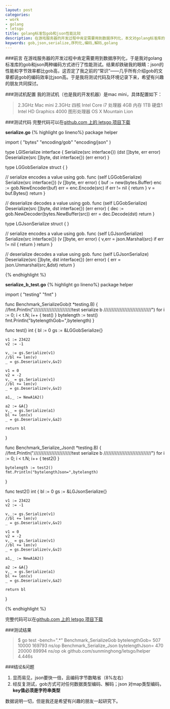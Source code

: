 ```yaml
---
layout: post
categories: 
- work
- golang
- letsgo
title: golang标准包gob和json性能比较
description: 在游戏服务器的开发过程中肯定需要用到数据序列化，本文对golang标准库的gob和json两种编码库进行了性能测试出现意料之外的事情：json的性能和字节效率都比gob高，why？
keywords: gob,json,serialize,序列化,编码,解码,golang
---
```


###前言
在游戏服务器的开发过程中肯定需要用到数据序列化，于是我对golang标准库的gob和json两种编码方式进行了性能测试。结果却跌破我的眼睛：json的性能和字节效率都比gob高，这否定了我之前的“常识”——几乎所有介绍gob的文章都说gob的编码效率比json高。于是我将测试代码及环境记录下来，希望有兴趣的朋友共同探讨。

###测试机配置
我的测试机（也是我的开发机器）是mac mini，具体配置如下：
> 2.3GHz Mac mini
> 2.3GHz 四核 Intel Core i7 处理器
> 4GB 内存
> 1TB 硬盘1
> Intel HD Graphics 4000 图形处理器
> OS X Mountain Lion


###测试代码
完整代码可以在[github.com 上的 letsgo 项目下载](https://github.com/sunminghong/letsgo/tree/master/helper)

**serialize.go**
{% highlight go lineno%}
package helper


import (
    "bytes"
    "encoding/gob"
	"encoding/json"
)

type LGISerialize interface {
    Serialize(src interface{}) (dst []byte, err error)
    Deserialize(src []byte, dst interface{}) (err error)
}

type LGGobSerialize struct {
}

// serialize encodes a value using gob.
func (self LGGobSerialize) Serialize(src interface{}) (v []byte, err error) {
    buf := new(bytes.Buffer)
    enc := gob.NewEncoder(buf)
    err = enc.Encode(src)
    if err != nil {
        return
    }
    v = buf.Bytes()
    return
}

// deserialize decodes a value using gob.
func (self LGGobSerialize) Deserialize(src []byte, dst interface{}) (err error) {
    dec := gob.NewDecoder(bytes.NewBuffer(src))
    err = dec.Decode(dst)
    return
}

type LGJsonSerialize struct {
}

// serialize encodes a value using gob.
func (self LGJsonSerialize) Serialize(src interface{}) (v []byte, err error) {
    v,err = json.Marshal(src)
    if err != nil {
        return
    }
    return
}

// deserialize decodes a value using gob.
func (self LGJsonSerialize) Deserialize(src []byte, dst interface{}) (err error) {
    err = json.Unmarshal(src,&dst)
    return
}

{% endhighlight %}

**serialize_b_test.go**
{% highlight go lineno%}
package helper

import (
    "testing"
    "fmt"
)

func Benchmark_SerializeGob(t *testing.B) {
    //fmt.Println("////////////////////////test serialize b //////////////////////////////")
    for i := 0; i < t.N; i++ {
        test()
    }
    bytelength := test()
    fmt.Println("bytelengthGob=",bytelength)
}

func test() int {
    bl := 0
    gs := &LGGobSerialize{}

    v1 := 23422
    v2 := -1

    v,_:= gs.Serialize(v1)
    //bl += len(v)
    _ = gs.Deserialize(v,&v2)

    v1 = 0
    v2 = -2
    v,_ = gs.Serialize(v1)
    //bl += len(v)
    _ = gs.Deserialize(v,&v2)

    a1,_ := NewA1A2()

    a2 := &A{}
    v,_ = gs.Serialize(a1)
    bl += len(v)
    _ = gs.Deserialize(v,&a2)

    return bl
}

func Benchmark_Serialize_Json(t *testing.B) {
    //fmt.Println("////////////////////////test serialize b //////////////////////////////")
    for i := 0; i < t.N; i++ {
        test2()
    }

    bytelength := test2()
    fmt.Println("bytelengthJson=",bytelength)
}

func test2() int {
    bl := 0
    gs := &LGJsonSerialize{}

    v1 := 23422
    v2 := -1

    v,_:= gs.Serialize(v1)
    //bl += len(v)
    _ = gs.Deserialize(v,&v2)

    v1 = 0
    v2 = -2
    v,_ = gs.Serialize(v1)
    //bl += len(v)
    _ = gs.Deserialize(v,&v2)

    a1,_ := NewA1A2()

    a2 := &A{}
    v,_ = gs.Serialize(a1)
    bl += len(v)
    _ = gs.Deserialize(v,&a2)

    return bl
}

{% endhighlight %}

完整代码可以在[github.com 上的 letsgo 项目下载](https://github.com/sunminghong/letsgo/tree/master/helper)

###测试结果
>$ go test -bench=".*"
>Benchmark_SerializeGob	bytelengthGob= 507
>10000	    169793 ns/op
>Benchmark_Serialize_Json	bytelengthJson= 470
>20000	     89994 ns/op
>ok  	github.com/sunminghong/letsgo/helper	4.446s

###结论&问题
1. 显而易见，json要快一倍，且编码字节数略省（8%左右）
2. 经反复测试，gob方式可对任何数据类型编码、解码；json 对map类型编码，**key值必须是字符串类型**

数据说明一切，但是我还是希望有兴趣的朋友一起研究下。


